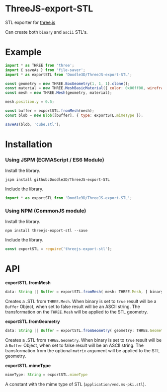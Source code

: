 # ThreeJS-export-STL
STL exporter for [three.js](https://github.com/mrdoob/three.js)

Can create both `binary` and `ascii` STL's.

# Example

```javascript
import * as THREE from 'three';
import { saveAs } from 'file-saver';
import * as exportSTL from 'Doodle3D/ThreeJS-export-STL';

const geometry = new THREE.BoxGeometry(1, 1, 1).clone();
const material = new THREE.MeshBasicMaterial({ color: 0x00ff00, wireframe: true });
const mesh = new THREE.Mesh(geometry, material);

mesh.position.y = 0.5;

const buffer = exportSTL.fromMesh(mesh);
const blob = new Blob([buffer], { type: exportSTL.mimeType });

saveAs(blob, 'cube.stl');
```

# Installation

### Using JSPM (ECMAScript / ES6 Module)

Install the library.

```
jspm install github:Doodle3D/ThreeJS-export-STL
```

Include the library.

```javascript
import * as exportSTL from 'Doodle3D/ThreeJS-export-STL';
```

### Using NPM (CommonJS module)

Install the library.

```
npm install threejs-export-stl --save
```

Include the library.

```javascript
const exportSTL = require('threejs-export-stl');
```

# API

**exportSTL.fromMesh**

```javascript
data: String || Buffer = exportSTL.fromMesh( mesh: THREE.Mesh, [ binary: Boolean = true ] )
```

Creates a .STL from `THREE.Mesh`. When binary is set to `true` result will be a `Buffer` Object, when set to false result will be an ASCII string. The transformation on the `THREE.Mesh` will be applied to the STL geometry.

**exportSTL.fromGeometry**

```javascript
data: String || Buffer = exportSTL.fromGeometry( geometry: THREE.Geometry || THREE.BufferGeometry, [ matrix: THREE.Matrix4, binary: Boolean = true ] )
```

Creates a .STL from `THREE.Geometry`. When binary is set to `true` result will be a `Buffer` Object, when set to false result will be an ASCII string. The transformation from the optional `matrix` argument will be applied to the STL geometry.

**exportSTL.mimeType**

```javascript
mimeType: String = exportSTL.mimeType
```

A constant with the mime type of STL (`application/vnd.ms-pki.stl`).
